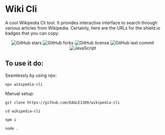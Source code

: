 # Wiki Cli
A cool Wikipedia Cli tool. It provides interactive interface to search through various articles from Wikipedia.
Certainly, here are the URLs for the shield.io badges that you can copy:

<div align="center">
  
  ![GitHub stars](https://img.shields.io/github/stars/EAGLE1309/wikipedia-cli?style=flat-square) ![GitHub forks](https://img.shields.io/github/forks/EAGLE1309/wikipedia-cli?style=flat-square) ![GitHub license](https://img.shields.io/github/license/EAGLE1309/wikipedia-cli?style=flat-square) ![GitHub last commit](https://img.shields.io/github/last-commit/EAGLE1309/wikipedia-cli?style=flat-square) ![JavaScript](https://img.shields.io/badge/Language-JavaScript-yellow?style=flat-square)

</div>

## To use it do:
Seamlessly by using npx:
```
npx wikipedia-cli
```

Manual setup:
```
git clone https://github.com/EAGLE1309/wikipedia-cli
```
```
cd wikipedia-cli
```
```
npm i
```
```
node .
```
